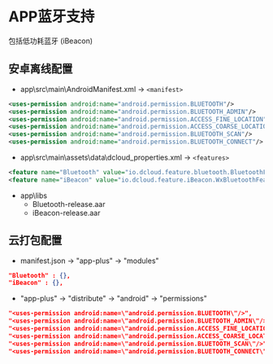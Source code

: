 # APP蓝牙支持

包括低功耗蓝牙 (iBeacon)

## 安卓离线配置
* app\src\main\AndroidManifest.xml -> `<manifest>`
```xml
<uses-permission android:name="android.permission.BLUETOOTH"/>
<uses-permission android:name="android.permission.BLUETOOTH_ADMIN"/>
<uses-permission android:name="android.permission.ACCESS_FINE_LOCATION"/>
<uses-permission android:name="android.permission.ACCESS_COARSE_LOCATION"/>
<uses-permission android:name="android.permission.BLUETOOTH_SCAN"/>
<uses-permission android:name="android.permission.BLUETOOTH_CONNECT"/>
```

* app\src\main\assets\data\dcloud_properties.xml -> `<features>`
```xml
<feature name="Bluetooth" value="io.dcloud.feature.bluetooth.BluetoothFeature"/>
<feature name="iBeacon" value="io.dcloud.feature.iBeacon.WxBluetoothFeatureImpl"/>
```

* app\libs
	+ Bluetooth-release.aar
	+ iBeacon-release.aar


## 云打包配置
* manifest.json -> "app-plus" -> "modules"
```json
"Bluetooth" : {},
"iBeacon" : {},
```

* "app-plus" -> "distribute" -> "android" -> "permissions"
```json
"<uses-permission android:name=\"android.permission.BLUETOOTH\"/>",
"<uses-permission android:name=\"android.permission.BLUETOOTH_ADMIN\"/>",
"<uses-permission android:name=\"android.permission.ACCESS_FINE_LOCATION\"/>",
"<uses-permission android:name=\"android.permission.ACCESS_COARSE_LOCATION\"/>"
"<uses-permission android:name=\"android.permission.BLUETOOTH_SCAN\"/>"
"<uses-permission android:name=\"android.permission.BLUETOOTH_CONNECT\"/>"
```
